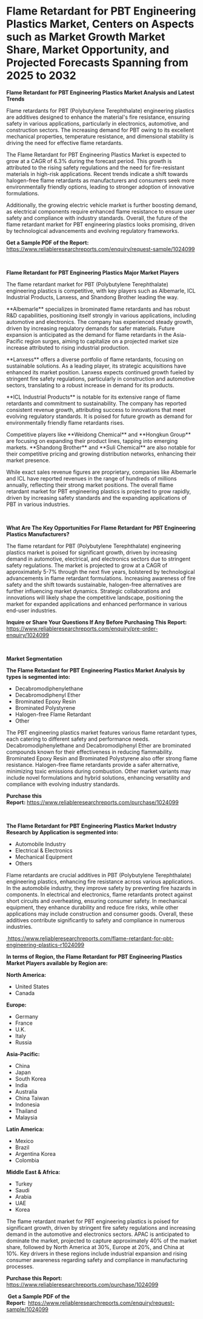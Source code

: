 <p><h1>Flame Retardant for PBT Engineering Plastics Market, Centers on Aspects such as Market Growth Market Share, Market Opportunity, and Projected Forecasts Spanning from 2025 to 2032</h1></p><p><strong>Flame Retardant for PBT Engineering Plastics Market Analysis and Latest Trends</strong></p>
<p><p>Flame retardants for PBT (Polybutylene Terephthalate) engineering plastics are additives designed to enhance the material's fire resistance, ensuring safety in various applications, particularly in electronics, automotive, and construction sectors. The increasing demand for PBT owing to its excellent mechanical properties, temperature resistance, and dimensional stability is driving the need for effective flame retardants. </p><p>The Flame Retardant for PBT Engineering Plastics Market is expected to grow at a CAGR of 6.3% during the forecast period. This growth is attributed to the rising safety regulations and the need for fire-resistant materials in high-risk applications. Recent trends indicate a shift towards halogen-free flame retardants as manufacturers and consumers seek more environmentally friendly options, leading to stronger adoption of innovative formulations. </p><p>Additionally, the growing electric vehicle market is further boosting demand, as electrical components require enhanced flame resistance to ensure user safety and compliance with industry standards. Overall, the future of the flame retardant market for PBT engineering plastics looks promising, driven by technological advancements and evolving regulatory frameworks.</p></p>
<p><strong>Get a Sample PDF of the Report:&nbsp;</strong> <a href="https://www.reliableresearchreports.com/enquiry/request-sample/1024099?utm_campaign=3505&utm_medium=2&utm_source=Github&utm_content=ia&utm_term=18042025&utm_id=flame-retardant-for-pbt-engineering-plastics">https://www.reliableresearchreports.com/enquiry/request-sample/1024099</a></p>
<p>&nbsp;</p>
<p><strong>Flame Retardant for PBT Engineering Plastics Major Market Players</strong></p>
<p><p>The flame retardant market for PBT (Polybutylene Terephthalate) engineering plastics is competitive, with key players such as Albemarle, ICL Industrial Products, Lanxess, and Shandong Brother leading the way. </p><p>**Albemarle** specializes in brominated flame retardants and has robust R&D capabilities, positioning itself strongly in various applications, including automotive and electronics. The company has experienced steady growth, driven by increasing regulatory demands for safer materials. Future expansion is anticipated as the demand for flame retardants in the Asia-Pacific region surges, aiming to capitalize on a projected market size increase attributed to rising industrial production.</p><p>**Lanxess** offers a diverse portfolio of flame retardants, focusing on sustainable solutions. As a leading player, its strategic acquisitions have enhanced its market position. Lanxess expects continued growth fueled by stringent fire safety regulations, particularly in construction and automotive sectors, translating to a robust increase in demand for its products.</p><p>**ICL Industrial Products** is notable for its extensive range of flame retardants and commitment to sustainability. The company has reported consistent revenue growth, attributing success to innovations that meet evolving regulatory standards. It is poised for future growth as demand for environmentally friendly flame retardants rises.</p><p>Competitive players like **Weidong Chemical** and **Hongkun Group** are focusing on expanding their product lines, tapping into emerging markets. **Shandong Brother** and **Suli Chemical** are also notable for their competitive pricing and growing distribution networks, enhancing their market presence.</p><p>While exact sales revenue figures are proprietary, companies like Albemarle and ICL have reported revenues in the range of hundreds of millions annually, reflecting their strong market positions. The overall flame retardant market for PBT engineering plastics is projected to grow rapidly, driven by increasing safety standards and the expanding applications of PBT in various industries.</p></p>
<p>&nbsp;</p>
<p><strong>What Are The Key Opportunities For Flame Retardant for PBT Engineering Plastics Manufacturers?</strong></p>
<p><p>The flame retardant for PBT (Polybutylene Terephthalate) engineering plastics market is poised for significant growth, driven by increasing demand in automotive, electrical, and electronics sectors due to stringent safety regulations. The market is projected to grow at a CAGR of approximately 5-7% through the next five years, bolstered by technological advancements in flame retardant formulations. Increasing awareness of fire safety and the shift towards sustainable, halogen-free alternatives are further influencing market dynamics. Strategic collaborations and innovations will likely shape the competitive landscape, positioning the market for expanded applications and enhanced performance in various end-user industries.</p></p>
<p><strong>Inquire or Share Your Questions If Any Before Purchasing This Report:</strong> <a href="https://www.reliableresearchreports.com/enquiry/pre-order-enquiry/1024099?utm_campaign=3505&utm_medium=2&utm_source=Github&utm_content=ia&utm_term=18042025&utm_id=flame-retardant-for-pbt-engineering-plastics">https://www.reliableresearchreports.com/enquiry/pre-order-enquiry/1024099</a></p>
<p>&nbsp;</p>
<p><strong>Market Segmentation</strong></p>
<p><strong>The Flame Retardant for PBT Engineering Plastics Market Analysis by types is segmented into:</strong></p>
<p><ul><li>Decabromodiphenylethane</li><li>Decabromodiphenyl Ether</li><li>Brominated Epoxy Resin</li><li>Brominated Polystyrene</li><li>Halogen-free Flame Retardant</li><li>Other</li></ul></p>
<p><p>The PBT engineering plastics market features various flame retardant types, each catering to different safety and performance needs. Decabromodiphenylethane and Decabromodiphenyl Ether are brominated compounds known for their effectiveness in reducing flammability. Brominated Epoxy Resin and Brominated Polystyrene also offer strong flame resistance. Halogen-free flame retardants provide a safer alternative, minimizing toxic emissions during combustion. Other market variants may include novel formulations and hybrid solutions, enhancing versatility and compliance with evolving industry standards.</p></p>
<p><strong>Purchase this Report:&nbsp;</strong><a href="https://www.reliableresearchreports.com/purchase/1024099?utm_campaign=3505&utm_medium=2&utm_source=Github&utm_content=ia&utm_term=18042025&utm_id=flame-retardant-for-pbt-engineering-plastics">https://www.reliableresearchreports.com/purchase/1024099</a></p>
<p>&nbsp;</p>
<p><strong>The Flame Retardant for PBT Engineering Plastics Market Industry Research by Application is segmented into:</strong></p>
<p><ul><li>Automobile Industry</li><li>Electrical & Electronics</li><li>Mechanical Equipment</li><li>Others</li></ul></p>
<p><p>Flame retardants are crucial additives in PBT (Polybutylene Terephthalate) engineering plastics, enhancing fire resistance across various applications. In the automobile industry, they improve safety by preventing fire hazards in components. In electrical and electronics, flame retardants protect against short circuits and overheating, ensuring consumer safety. In mechanical equipment, they enhance durability and reduce fire risks, while other applications may include construction and consumer goods. Overall, these additives contribute significantly to safety and compliance in numerous industries.</p></p>
<p><a href="https://www.reliableresearchreports.com/flame-retardant-for-pbt-engineering-plastics-r1024099?utm_campaign=3505&utm_medium=2&utm_source=Github&utm_content=ia&utm_term=18042025&utm_id=flame-retardant-for-pbt-engineering-plastics">&nbsp;https://www.reliableresearchreports.com/flame-retardant-for-pbt-engineering-plastics-r1024099</a></p>
<p><strong>In terms of Region, the Flame Retardant for PBT Engineering Plastics Market Players available by Region are:</strong></p>
<p>
    <p> <strong> North America: </strong>
        <ul>
            <li>United States</li>
            <li>Canada</li>
        </ul>
        </p> 
    <p> <strong> Europe: </strong>
        <ul>
            <li>Germany</li>
            <li>France</li>
            <li>U.K.</li>
            <li>Italy</li>
            <li>Russia</li>
        </ul>
        </p> 
    <p> <strong> Asia-Pacific: </strong>
        <ul>
            <li>China</li>
            <li>Japan</li>
            <li>South Korea</li>
            <li>India</li>
            <li>Australia</li>
            <li>China Taiwan</li>
            <li>Indonesia</li>
            <li>Thailand</li>
            <li>Malaysia</li>
        </ul>
        </p> 
    <p> <strong> Latin America: </strong>
        <ul>
            <li>Mexico</li>
            <li>Brazil</li>
            <li>Argentina Korea</li>
            <li>Colombia</li>
        </ul>
        </p> 
    <p> <strong> Middle East & Africa: </strong>
        <ul>
            <li>Turkey</li>
            <li>Saudi</li>
            <li>Arabia</li>
            <li>UAE</li>
            <li>Korea</li>
        </ul>
    </p>
    </p>
<p><p>The flame retardant market for PBT engineering plastics is poised for significant growth, driven by stringent fire safety regulations and increasing demand in the automotive and electronics sectors. APAC is anticipated to dominate the market, projected to capture approximately 40% of the market share, followed by North America at 30%, Europe at 20%, and China at 10%. Key drivers in these regions include industrial expansion and rising consumer awareness regarding safety and compliance in manufacturing processes.</p></p>
<p><strong>Purchase this Report: </strong><a href="https://www.reliableresearchreports.com/purchase/1024099?utm_campaign=3505&utm_medium=2&utm_source=Github&utm_content=ia&utm_term=18042025&utm_id=flame-retardant-for-pbt-engineering-plastics">https://www.reliableresearchreports.com/purchase/1024099</a></p>
<p>&nbsp;<strong>Get a Sample PDF of the Report:&nbsp;&nbsp;</strong><a href="https://www.reliableresearchreports.com/enquiry/request-sample/1024099?utm_campaign=3505&utm_medium=2&utm_source=Github&utm_content=ia&utm_term=18042025&utm_id=flame-retardant-for-pbt-engineering-plastics">https://www.reliableresearchreports.com/enquiry/request-sample/1024099</a></p>
<p><strong></strong></p>
<p><p></p><p></p><p></p></p>